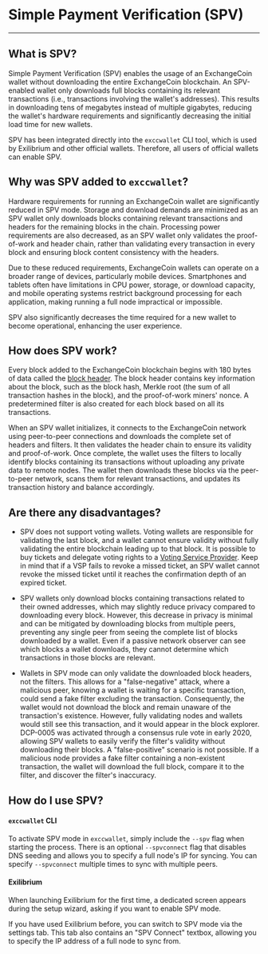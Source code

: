 # Simple Payment Verification (SPV)

---

## What is SPV?

Simple Payment Verification (SPV) enables the usage of an ExchangeCoin wallet without downloading the entire ExchangeCoin blockchain. An SPV-enabled wallet only downloads full blocks containing its relevant transactions (i.e., transactions involving the wallet's addresses). This results in downloading tens of megabytes instead of multiple gigabytes, reducing the wallet's hardware requirements and significantly decreasing the initial load time for new wallets.

SPV has been integrated directly into the `exccwallet` CLI tool, which is used by Exilibrium and other official wallets. Therefore, all users of official wallets can enable SPV.

## Why was SPV added to `exccwallet`?

Hardware requirements for running an ExchangeCoin wallet are significantly reduced in SPV mode. Storage and download demands are minimized as an SPV wallet only downloads blocks containing relevant transactions and headers for the remaining blocks in the chain. Processing power requirements are also decreased, as an SPV wallet only validates the proof-of-work and header chain, rather than validating every transaction in every block and ensuring block content consistency with the headers.

Due to these reduced requirements, ExchangeCoin wallets can operate on a broader range of devices, particularly mobile devices. Smartphones and tablets often have limitations in CPU power, storage, or download capacity, and mobile operating systems restrict background processing for each application, making running a full node impractical or impossible.

SPV also significantly decreases the time required for a new wallet to become operational, enhancing the user experience.

## How does SPV work?

Every block added to the ExchangeCoin blockchain begins with 180 bytes of data called the [block header](https://devdocs.decred.org/developer-guides/block-header-specifications/). The block header contains key information about the block, such as the block hash, Merkle root (the sum of all transaction hashes in the block), and the proof-of-work miners' nonce. A predetermined filter is also created for each block based on all its transactions.

When an SPV wallet initializes, it connects to the ExchangeCoin network using peer-to-peer connections and downloads the complete set of headers and filters. It then validates the header chain to ensure its validity and proof-of-work. Once complete, the wallet uses the filters to locally identify blocks containing its transactions without uploading any private data to remote nodes. The wallet then downloads these blocks via the peer-to-peer network, scans them for relevant transactions, and updates its transaction history and balance accordingly.

## Are there any disadvantages?

- SPV does not support voting wallets. Voting wallets are responsible for validating the last block, and a wallet cannot ensure validity without fully validating the entire blockchain leading up to that block. It is possible to buy tickets and delegate voting rights to a [Voting Service Provider](../proof-of-stake/how-to-stake.md#pos-using-a-voting-service-provider-vsp). Keep in mind that if a VSP fails to revoke a missed ticket, an SPV wallet cannot revoke the missed ticket until it reaches the confirmation depth of an expired ticket.

- SPV wallets only download blocks containing transactions related to their owned addresses, which may slightly reduce privacy compared to downloading every block. However, this decrease in privacy is minimal and can be mitigated by downloading blocks from multiple peers, preventing any single peer from seeing the complete list of blocks downloaded by a wallet. Even if a passive network observer can see which blocks a wallet downloads, they cannot determine which transactions in those blocks are relevant.

- Wallets in SPV mode can only validate the downloaded block headers, not the filters. This allows for a "false-negative" attack, where a malicious peer, knowing a wallet is waiting for a specific transaction, could send a fake filter excluding the transaction. Consequently, the wallet would not download the block and remain unaware of the transaction's existence. However, fully validating nodes and wallets would still see this transaction, and it would appear in the block explorer. DCP-0005 was activated through a consensus rule vote in early 2020, allowing SPV wallets to easily verify the filter's validity without downloading their blocks. A "false-positive" scenario is not possible. If a malicious node provides a fake filter containing a non-existent transaction, the wallet will download the full block, compare it to the filter, and discover the filter's inaccuracy.

## How do I use SPV?

#### `exccwallet` CLI

To activate SPV mode in `exccwallet`, simply include the `--spv` flag when starting the process. There is an optional `--spvconnect` flag that disables DNS seeding and allows you to specify a full node's IP for syncing. You can specify `--spvconnect` multiple times to sync with multiple peers.

#### Exilibrium

When launching Exilibrium for the first time, a dedicated screen appears during the setup wizard, asking if you want to enable SPV mode.

If you have used Exilibrium before, you can switch to SPV mode via the settings tab. This tab also contains an "SPV Connect" textbox, allowing you to specify the IP address of a full node to sync from.
